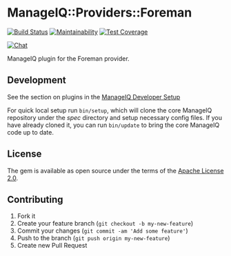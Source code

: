 # ManageIQ::Providers::Foreman

[![Build Status](https://travis-ci.com/ManageIQ/manageiq-providers-foreman.svg?branch=master)](https://travis-ci.com/github/ManageIQ/manageiq-providers-foreman)
[![Maintainability](https://api.codeclimate.com/v1/badges/975601bbfb95b8017892/maintainability)](https://codeclimate.com/github/ManageIQ/manageiq-providers-foreman/maintainability)
[![Test Coverage](https://api.codeclimate.com/v1/badges/975601bbfb95b8017892/test_coverage)](https://codeclimate.com/github/ManageIQ/manageiq-providers-foreman/test_coverage)

[![Chat](https://badges.gitter.im/Join%20Chat.svg)](https://gitter.im/ManageIQ/manageiq-providers-foreman?utm_source=badge&utm_medium=badge&utm_campaign=pr-badge&utm_content=badge)

ManageIQ plugin for the Foreman provider.

## Development

See the section on plugins in the [ManageIQ Developer Setup](http://manageiq.org/docs/guides/developer_setup/plugins)

For quick local setup run `bin/setup`, which will clone the core ManageIQ repository under the *spec* directory and setup necessary config files. If you have already cloned it, you can run `bin/update` to bring the core ManageIQ code up to date.

## License

The gem is available as open source under the terms of the [Apache License 2.0](http://www.apache.org/licenses/LICENSE-2.0).

## Contributing

1. Fork it
2. Create your feature branch (`git checkout -b my-new-feature`)
3. Commit your changes (`git commit -am 'Add some feature'`)
4. Push to the branch (`git push origin my-new-feature`)
5. Create new Pull Request
